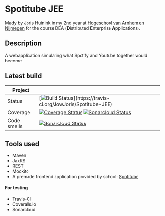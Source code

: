 # Spotitube JEE

Mady by Joris Huinink in my 2nd year at [Hogeschool van Arnhem en Nijmegen](https://www.han.nl/) for the course DEA (**D**istributed **E**nterprise **A**pplications).

## Description

A webapplication simulating what Spotify and Youtube together would become.

## Latest build
 
|Project  |  |
|--|--|
|Status|[![Build Status](https://travis-ci.org/JowJoris/Spotitube-JEE.svg?)](https://travis-ci.org/JowJoris/Spotitube-JEE) |
|Coverage|[![Coverage Status](https://coveralls.io/repos/github/JowJoris/Spotitube-JEE/badge.svg?branch=master&service=github)](https://coveralls.io/github/JowJoris/Spotitube-JEE?branch=master) [![Sonarcloud Status](https://sonarcloud.io/api/project_badges/measure?project=nl.han.dea.joris%3ASpotitube-JEE&metric=coverage)](https://sonarcloud.io/dashboard?id=nl.han.dea.joris%3ASpotitube-JEE)|
|Code smells|[![Sonarcloud Status](https://sonarcloud.io/api/project_badges/measure?project=nl.han.dea.joris%3ASpotitube-JEE&metric=code_smells)](https://sonarcloud.io/dashboard?id=nl.han.dea.joris%3ASpotitube-JEE)|

## Tools used

 - Maven
 - JaxRS
 - REST
 - Mockito
 - A premade frontend application provided by school: [Spotitube](http://ci.icaprojecten.nl/spotitube/)
 
  #### For testing
 - Travis-CI
 - Coveralls.io
 - Sonarcloud

<!--stackedit_data:
eyJoaXN0b3J5IjpbMTMzODkzODAxMF19
-->